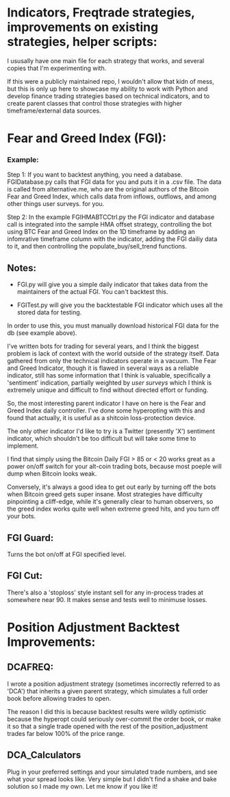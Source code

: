 # Indicators, Freqtrade strategies, improvements on existing strategies, helper scripts:

I ususally have one main file for each strategy that works, and several copies that I'm experimenting with. 

If this were a publicly maintained repo, I wouldn't allow that kidn of mess, but this is only up here to showcase my ability to work with Python and develop finance trading strategies based on technical indicators, and to create parent classes that control those strategies with higher timeframe/external data sources. 


# Fear and Greed Index (FGI):

### Example:

Step 1: If you want to backtest anything, you need a database. FGIDatabase.py calls that FGI data for you and puts it in a .csv file. The data is called from alternative.me, who are the original authors of the Bitcoin Fear and Greed Index, which calls data from inflows, outflows, and among other things user surveys. for you.


Step 2: In the example FGIHMABTCCtrl.py the FGI indicator and database call is integrated into the sample HMA offset strategy, controlling the bot using BTC Fear and Greed Index on the 1D timeframe by adding an infomrative timeframe column with the indicator, adding the FGI dailiy data to it, and then controlling the populate_buy/sell_trend functions.

## Notes: 

- FGI.py will give you a simple daily indicator that takes data from the maintainers of the actual FGI. You can't backtest this.

- FGITest.py will give you the backtestable FGI indicator which uses all the stored data for testing. 

In order to use this, you must manually download historical FGI data for the db (see example above). 

I've written bots for trading for several years, and I think the biggest problem is lack of context with the world outside of the strategy itself. Data gathered from only the technical indicators operate in a vacuum. The Fear and Greed Indicator, though it is flawed in several ways as a reliable indicator, still has some information that I think is valuable, specifically a 'sentiment' indication, partially weighted by *user surveys* which I think is extremely unique and difficult to find without directed effort or funding.

So, the most interesting parent indicator I have on here is the Fear and Greed Index daily controller. I've done some hyperopting with this and found that actually, it is useful as a shitcoin loss-protection device. 

The only other indicator I'd like to try is a Twitter (presently 'X') sentiment indicator, which shouldn't be too difficult but will take some time to implement. 

I find that simply using the Bitcoin Daily FGI > 85 or < 20 works great as a power on/off switch for your alt-coin trading bots, because most poeple will dump when Bitcoin looks weak.

Conversely, it's always a good idea to get out early by turning off the bots when Bitcoin greed gets super insane. Most strategies have difficulty pinpointing a cliff-edge, while it's generally clear to human observers, so the greed index works quite well when extreme greed hits, and you turn off your bots.


## FGI Guard:

Turns the bot on/off at FGI specified level.

## FGI Cut:

There's also a 'stoploss' style instant sell for any in-process trades at somewhere near 90. It makes sense and tests well to minimuse losses.

# Position Adjustment Backtest Improvements:

## DCAFREQ: 

I wrote a position adjustment strategy (sometimes incorrectly referred to as 'DCA') that inherits a given parent strategy, which simulates a full order book before allowing trades to open. 

The reason I did this is because backtest results were wildly optimistic because the hyperopt could seriously over-commit the order book, or make it so that a single trade opened with the rest of the position_adjustment trades far below 100% of the price range.

## DCA_Calculators

Plug in your preferred settings and your simulated trade numbers, and see what your spread looks like. Very simple but I didn't find a shake and bake solution so I made my own. Let me know if you like it!



